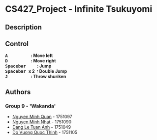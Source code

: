 # CS427_Project -  Infinite Tsukuyomi

## Description

## Control

**<kbd> **A** </kbd>&emsp;&emsp;&emsp;&emsp;&ensp; : Move left\
<kbd> **D** </kbd>&emsp;&emsp;&emsp;&emsp;&ensp;   : Move right\
<kbd>	**Spacebar** </kbd>&emsp;&nbsp;&ensp;        : Jump\
<kbd>	**Spacebar** </kbd> x 2&nbsp;                : Double Jump\
<kbd> **J** </kbd>&emsp;&emsp;&emsp;&emsp;&ensp;   : Throw shuriken**

## Authors
### Group 9 - 'Wakanda'
 - [Nguyen Minh Quan](https://github.com/zxquan123) - 1751097
 - [Nguyen Minh Nhat](https://github.com/born99) - 1751090
 - [Dang Le Tuan Anh](https://github.com/dangletuananh69) - 1751049
 - [Do Vuong Quoc Thinh](https://github.com/dvqthinh25111999) - 1751105

